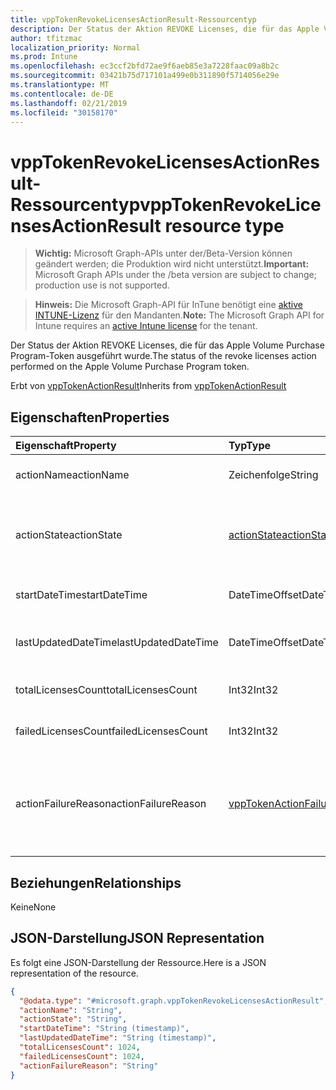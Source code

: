 ```yaml
---
title: vppTokenRevokeLicensesActionResult-Ressourcentyp
description: Der Status der Aktion REVOKE Licenses, die für das Apple Volume Purchase Program-Token ausgeführt wurde.
author: tfitzmac
localization_priority: Normal
ms.prod: Intune
ms.openlocfilehash: ec3ccf2bfd72ae9f6aeb85e3a7228faac09a8b2c
ms.sourcegitcommit: 03421b75d717101a499e0b311890f5714056e29e
ms.translationtype: MT
ms.contentlocale: de-DE
ms.lasthandoff: 02/21/2019
ms.locfileid: "30158170"
---
```

# <a name="vpptokenrevokelicensesactionresult-resource-type"></a><span data-ttu-id="da7e5-103">vppTokenRevokeLicensesActionResult-Ressourcentyp</span><span class="sxs-lookup"><span data-stu-id="da7e5-103">vppTokenRevokeLicensesActionResult resource type</span></span>

> <span data-ttu-id="da7e5-104">**Wichtig:** Microsoft Graph-APIs unter der/Beta-Version können geändert werden; die Produktion wird nicht unterstützt.</span><span class="sxs-lookup"><span data-stu-id="da7e5-104">**Important:** Microsoft Graph APIs under the /beta version are subject to change; production use is not supported.</span></span>

> <span data-ttu-id="da7e5-105">**Hinweis:** Die Microsoft Graph-API für InTune benötigt eine [aktive INTUNE-Lizenz](https://go.microsoft.com/fwlink/?linkid=839381) für den Mandanten.</span><span class="sxs-lookup"><span data-stu-id="da7e5-105">**Note:** The Microsoft Graph API for Intune requires an [active Intune license](https://go.microsoft.com/fwlink/?linkid=839381) for the tenant.</span></span>

<span data-ttu-id="da7e5-106">Der Status der Aktion REVOKE Licenses, die für das Apple Volume Purchase Program-Token ausgeführt wurde.</span><span class="sxs-lookup"><span data-stu-id="da7e5-106">The status of the revoke licenses action performed on the Apple Volume Purchase Program token.</span></span>


<span data-ttu-id="da7e5-107">Erbt von [vppTokenActionResult](../resources/intune-onboarding-vpptokenactionresult.md)</span><span class="sxs-lookup"><span data-stu-id="da7e5-107">Inherits from [vppTokenActionResult](../resources/intune-onboarding-vpptokenactionresult.md)</span></span>

## <a name="properties"></a><span data-ttu-id="da7e5-108">Eigenschaften</span><span class="sxs-lookup"><span data-stu-id="da7e5-108">Properties</span></span>
|<span data-ttu-id="da7e5-109">Eigenschaft</span><span class="sxs-lookup"><span data-stu-id="da7e5-109">Property</span></span>|<span data-ttu-id="da7e5-110">Typ</span><span class="sxs-lookup"><span data-stu-id="da7e5-110">Type</span></span>|<span data-ttu-id="da7e5-111">Beschreibung</span><span class="sxs-lookup"><span data-stu-id="da7e5-111">Description</span></span>|
|:---|:---|:---|
|<span data-ttu-id="da7e5-112">actionName</span><span class="sxs-lookup"><span data-stu-id="da7e5-112">actionName</span></span>|<span data-ttu-id="da7e5-113">Zeichenfolge</span><span class="sxs-lookup"><span data-stu-id="da7e5-113">String</span></span>|<span data-ttu-id="da7e5-114">Von [VppTokenActionResult](../resources/intune-onboarding-vpptokenactionresult.md) geerbter Aktionsname</span><span class="sxs-lookup"><span data-stu-id="da7e5-114">Action name Inherited from [vppTokenActionResult](../resources/intune-onboarding-vpptokenactionresult.md)</span></span>|
|<span data-ttu-id="da7e5-115">actionState</span><span class="sxs-lookup"><span data-stu-id="da7e5-115">actionState</span></span>|[<span data-ttu-id="da7e5-116">actionState</span><span class="sxs-lookup"><span data-stu-id="da7e5-116">actionState</span></span>](../resources/intune-shared-actionstate.md)|<span data-ttu-id="da7e5-117">Status der von [VppTokenActionResult](../resources/intune-onboarding-vpptokenactionresult.md)geerbten Aktion.</span><span class="sxs-lookup"><span data-stu-id="da7e5-117">State of the action Inherited from [vppTokenActionResult](../resources/intune-onboarding-vpptokenactionresult.md).</span></span> <span data-ttu-id="da7e5-118">Mögliche Werte sind: `none`, `pending`, `canceled`, `active`, `done`, `failed` und `notSupported`.</span><span class="sxs-lookup"><span data-stu-id="da7e5-118">Possible values are: `none`, `pending`, `canceled`, `active`, `done`, `failed`, `notSupported`.</span></span>|
|<span data-ttu-id="da7e5-119">startDateTime</span><span class="sxs-lookup"><span data-stu-id="da7e5-119">startDateTime</span></span>|<span data-ttu-id="da7e5-120">DateTimeOffset</span><span class="sxs-lookup"><span data-stu-id="da7e5-120">DateTimeOffset</span></span>|<span data-ttu-id="da7e5-121">Zeitpunkt, zu dem die Aktion initiiert wurde, geerbt von [vppTokenActionResult](../resources/intune-onboarding-vpptokenactionresult.md)</span><span class="sxs-lookup"><span data-stu-id="da7e5-121">Time the action was initiated Inherited from [vppTokenActionResult](../resources/intune-onboarding-vpptokenactionresult.md)</span></span>|
|<span data-ttu-id="da7e5-122">lastUpdatedDateTime</span><span class="sxs-lookup"><span data-stu-id="da7e5-122">lastUpdatedDateTime</span></span>|<span data-ttu-id="da7e5-123">DateTimeOffset</span><span class="sxs-lookup"><span data-stu-id="da7e5-123">DateTimeOffset</span></span>|<span data-ttu-id="da7e5-124">Zeitpunkt, zu dem der Aktionsstatus zuletzt aktualisiert wurde, geerbt von [vppTokenActionResult](../resources/intune-onboarding-vpptokenactionresult.md)</span><span class="sxs-lookup"><span data-stu-id="da7e5-124">Time the action state was last updated Inherited from [vppTokenActionResult](../resources/intune-onboarding-vpptokenactionresult.md)</span></span>|
|<span data-ttu-id="da7e5-125">totalLicensesCount</span><span class="sxs-lookup"><span data-stu-id="da7e5-125">totalLicensesCount</span></span>|<span data-ttu-id="da7e5-126">Int32</span><span class="sxs-lookup"><span data-stu-id="da7e5-126">Int32</span></span>|<span data-ttu-id="da7e5-127">Die Anzahl der zu wider rufenden Lizenzen.</span><span class="sxs-lookup"><span data-stu-id="da7e5-127">A count of the number of licenses that were attempted to revoke.</span></span>|
|<span data-ttu-id="da7e5-128">failedLicensesCount</span><span class="sxs-lookup"><span data-stu-id="da7e5-128">failedLicensesCount</span></span>|<span data-ttu-id="da7e5-129">Int32</span><span class="sxs-lookup"><span data-stu-id="da7e5-129">Int32</span></span>|<span data-ttu-id="da7e5-130">Die Anzahl der Lizenzen, die nicht widerrufen werden konnten.</span><span class="sxs-lookup"><span data-stu-id="da7e5-130">A count of the number of licenses that failed to revoke.</span></span>|
|<span data-ttu-id="da7e5-131">actionFailureReason</span><span class="sxs-lookup"><span data-stu-id="da7e5-131">actionFailureReason</span></span>|[<span data-ttu-id="da7e5-132">vppTokenActionFailureReason</span><span class="sxs-lookup"><span data-stu-id="da7e5-132">vppTokenActionFailureReason</span></span>](../resources/intune-shared-vpptokenactionfailurereason.md)|<span data-ttu-id="da7e5-133">Der Grund für den Fehlschlagen der Lizenz Widerruf.</span><span class="sxs-lookup"><span data-stu-id="da7e5-133">The reason for the revoke licenses action failure.</span></span> <span data-ttu-id="da7e5-134">Mögliche Werte: `none`, `appleFailure`, `internalError`, `expiredVppToken`, `expiredApplePushNotificationCertificate`.</span><span class="sxs-lookup"><span data-stu-id="da7e5-134">Possible values are: `none`, `appleFailure`, `internalError`, `expiredVppToken`, `expiredApplePushNotificationCertificate`.</span></span>|

## <a name="relationships"></a><span data-ttu-id="da7e5-135">Beziehungen</span><span class="sxs-lookup"><span data-stu-id="da7e5-135">Relationships</span></span>
<span data-ttu-id="da7e5-136">Keine</span><span class="sxs-lookup"><span data-stu-id="da7e5-136">None</span></span>

## <a name="json-representation"></a><span data-ttu-id="da7e5-137">JSON-Darstellung</span><span class="sxs-lookup"><span data-stu-id="da7e5-137">JSON Representation</span></span>
<span data-ttu-id="da7e5-138">Es folgt eine JSON-Darstellung der Ressource.</span><span class="sxs-lookup"><span data-stu-id="da7e5-138">Here is a JSON representation of the resource.</span></span>
<!-- {
  "blockType": "resource",
  "@odata.type": "microsoft.graph.vppTokenRevokeLicensesActionResult"
}
-->
``` json
{
  "@odata.type": "#microsoft.graph.vppTokenRevokeLicensesActionResult",
  "actionName": "String",
  "actionState": "String",
  "startDateTime": "String (timestamp)",
  "lastUpdatedDateTime": "String (timestamp)",
  "totalLicensesCount": 1024,
  "failedLicensesCount": 1024,
  "actionFailureReason": "String"
}
```




